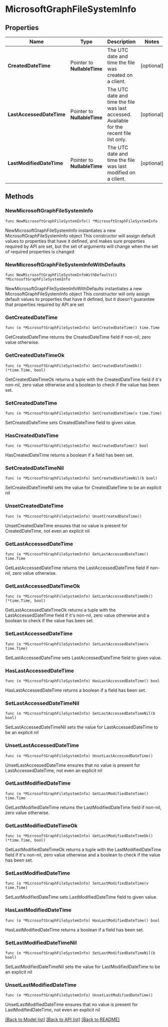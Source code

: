 # MicrosoftGraphFileSystemInfo

## Properties

Name | Type | Description | Notes
------------ | ------------- | ------------- | -------------
**CreatedDateTime** | Pointer to **NullableTime** | The UTC date and time the file was created on a client. | [optional] 
**LastAccessedDateTime** | Pointer to **NullableTime** | The UTC date and time the file was last accessed. Available for the recent file list only. | [optional] 
**LastModifiedDateTime** | Pointer to **NullableTime** | The UTC date and time the file was last modified on a client. | [optional] 

## Methods

### NewMicrosoftGraphFileSystemInfo

`func NewMicrosoftGraphFileSystemInfo() *MicrosoftGraphFileSystemInfo`

NewMicrosoftGraphFileSystemInfo instantiates a new MicrosoftGraphFileSystemInfo object
This constructor will assign default values to properties that have it defined,
and makes sure properties required by API are set, but the set of arguments
will change when the set of required properties is changed

### NewMicrosoftGraphFileSystemInfoWithDefaults

`func NewMicrosoftGraphFileSystemInfoWithDefaults() *MicrosoftGraphFileSystemInfo`

NewMicrosoftGraphFileSystemInfoWithDefaults instantiates a new MicrosoftGraphFileSystemInfo object
This constructor will only assign default values to properties that have it defined,
but it doesn't guarantee that properties required by API are set

### GetCreatedDateTime

`func (o *MicrosoftGraphFileSystemInfo) GetCreatedDateTime() time.Time`

GetCreatedDateTime returns the CreatedDateTime field if non-nil, zero value otherwise.

### GetCreatedDateTimeOk

`func (o *MicrosoftGraphFileSystemInfo) GetCreatedDateTimeOk() (*time.Time, bool)`

GetCreatedDateTimeOk returns a tuple with the CreatedDateTime field if it's non-nil, zero value otherwise
and a boolean to check if the value has been set.

### SetCreatedDateTime

`func (o *MicrosoftGraphFileSystemInfo) SetCreatedDateTime(v time.Time)`

SetCreatedDateTime sets CreatedDateTime field to given value.

### HasCreatedDateTime

`func (o *MicrosoftGraphFileSystemInfo) HasCreatedDateTime() bool`

HasCreatedDateTime returns a boolean if a field has been set.

### SetCreatedDateTimeNil

`func (o *MicrosoftGraphFileSystemInfo) SetCreatedDateTimeNil(b bool)`

 SetCreatedDateTimeNil sets the value for CreatedDateTime to be an explicit nil

### UnsetCreatedDateTime
`func (o *MicrosoftGraphFileSystemInfo) UnsetCreatedDateTime()`

UnsetCreatedDateTime ensures that no value is present for CreatedDateTime, not even an explicit nil
### GetLastAccessedDateTime

`func (o *MicrosoftGraphFileSystemInfo) GetLastAccessedDateTime() time.Time`

GetLastAccessedDateTime returns the LastAccessedDateTime field if non-nil, zero value otherwise.

### GetLastAccessedDateTimeOk

`func (o *MicrosoftGraphFileSystemInfo) GetLastAccessedDateTimeOk() (*time.Time, bool)`

GetLastAccessedDateTimeOk returns a tuple with the LastAccessedDateTime field if it's non-nil, zero value otherwise
and a boolean to check if the value has been set.

### SetLastAccessedDateTime

`func (o *MicrosoftGraphFileSystemInfo) SetLastAccessedDateTime(v time.Time)`

SetLastAccessedDateTime sets LastAccessedDateTime field to given value.

### HasLastAccessedDateTime

`func (o *MicrosoftGraphFileSystemInfo) HasLastAccessedDateTime() bool`

HasLastAccessedDateTime returns a boolean if a field has been set.

### SetLastAccessedDateTimeNil

`func (o *MicrosoftGraphFileSystemInfo) SetLastAccessedDateTimeNil(b bool)`

 SetLastAccessedDateTimeNil sets the value for LastAccessedDateTime to be an explicit nil

### UnsetLastAccessedDateTime
`func (o *MicrosoftGraphFileSystemInfo) UnsetLastAccessedDateTime()`

UnsetLastAccessedDateTime ensures that no value is present for LastAccessedDateTime, not even an explicit nil
### GetLastModifiedDateTime

`func (o *MicrosoftGraphFileSystemInfo) GetLastModifiedDateTime() time.Time`

GetLastModifiedDateTime returns the LastModifiedDateTime field if non-nil, zero value otherwise.

### GetLastModifiedDateTimeOk

`func (o *MicrosoftGraphFileSystemInfo) GetLastModifiedDateTimeOk() (*time.Time, bool)`

GetLastModifiedDateTimeOk returns a tuple with the LastModifiedDateTime field if it's non-nil, zero value otherwise
and a boolean to check if the value has been set.

### SetLastModifiedDateTime

`func (o *MicrosoftGraphFileSystemInfo) SetLastModifiedDateTime(v time.Time)`

SetLastModifiedDateTime sets LastModifiedDateTime field to given value.

### HasLastModifiedDateTime

`func (o *MicrosoftGraphFileSystemInfo) HasLastModifiedDateTime() bool`

HasLastModifiedDateTime returns a boolean if a field has been set.

### SetLastModifiedDateTimeNil

`func (o *MicrosoftGraphFileSystemInfo) SetLastModifiedDateTimeNil(b bool)`

 SetLastModifiedDateTimeNil sets the value for LastModifiedDateTime to be an explicit nil

### UnsetLastModifiedDateTime
`func (o *MicrosoftGraphFileSystemInfo) UnsetLastModifiedDateTime()`

UnsetLastModifiedDateTime ensures that no value is present for LastModifiedDateTime, not even an explicit nil

[[Back to Model list]](../README.md#documentation-for-models) [[Back to API list]](../README.md#documentation-for-api-endpoints) [[Back to README]](../README.md)


